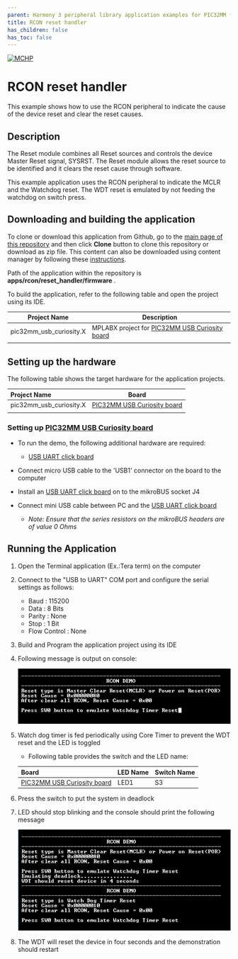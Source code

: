 ```yaml
---
parent: Harmony 3 peripheral library application examples for PIC32MM family
title: RCON reset handler 
has_children: false
has_toc: false
---
```


[![MCHP](https://www.microchip.com/ResourcePackages/Microchip/assets/dist/images/logo.png)](https://www.microchip.com)

# RCON reset handler

This example shows how to use the RCON peripheral to indicate the cause of the device reset and clear the reset causes.

## Description

The Reset module combines all Reset sources and controls the device Master Reset signal, SYSRST. The Reset module allows the reset source to be identified and it clears the reset cause through software.

This example application uses the RCON peripheral to indicate the MCLR and the Watchdog reset. The WDT reset is emulated by not feeding the watchdog on switch press.

## Downloading and building the application

To clone or download this application from Github, go to the [main page of this repository](https://github.com/Microchip-MPLAB-Harmony/csp_apps_pic32mm) and then click **Clone** button to clone this repository or download as zip file.
This content can also be downloaded using content manager by following these [instructions](https://github.com/Microchip-MPLAB-Harmony/contentmanager/wiki).

Path of the application within the repository is **apps/rcon/reset_handler/firmware** .

To build the application, refer to the following table and open the project using its IDE.

| Project Name      | Description                                    |
| ----------------- | ---------------------------------------------- |
| pic32mm_usb_curiosity.X | MPLABX project for [PIC32MM USB Curiosity board](https://www.microchip.com/DevelopmentTools/ProductDetails/DM320107) |
|||

## Setting up the hardware

The following table shows the target hardware for the application projects.

| Project Name| Board|
|:---------|:---------:|
| pic32mm_usb_curiosity.X | [PIC32MM USB Curiosity board](https://www.microchip.com/DevelopmentTools/ProductDetails/DM320107) |
|||

### Setting up [PIC32MM USB Curiosity board](https://www.microchip.com/DevelopmentTools/ProductDetails/DM320107)

- To run the demo, the following additional hardware are required:
  - [USB UART click board](https://www.mikroe.com/usb-uart-click)

- Connect micro USB cable to the 'USB1' connector on the board to the computer
- Install an [USB UART click board](https://www.mikroe.com/usb-uart-click) on to the mikroBUS socket J4
- Connect mini USB cable between PC and the [USB UART click board](https://www.mikroe.com/usb-uart-click)
  - *Note: Ensure that the series resistors on the mikroBUS headers are of value 0 Ohms*

## Running the Application

1. Open the Terminal application (Ex.:Tera term) on the computer
2. Connect to the "USB to UART" COM port and configure the serial settings as follows:
    - Baud : 115200
    - Data : 8 Bits
    - Parity : None
    - Stop : 1 Bit
    - Flow Control : None
3. Build and Program the application project using its IDE
4. Following message is output on console:

    ![output_1](images/output_reset_handler_1.png)

5. Watch dog timer is fed periodically using Core Timer to prevent the WDT reset and the LED is toggled
    - Following table provides the switch and the LED name:

    | Board      | LED Name | Switch Name |
    | ---------- |--------- |--------- |
    | [PIC32MM USB Curiosity board](https://www.microchip.com/DevelopmentTools/ProductDetails/DM320107) | LED1 | S3 |

6. Press the switch to put the system in deadlock
7. LED should stop blinking and the console should print the following message

    ![output_2](images/output_reset_handler_2.png)

8. The WDT will reset the device in four seconds and the demonstration should restart